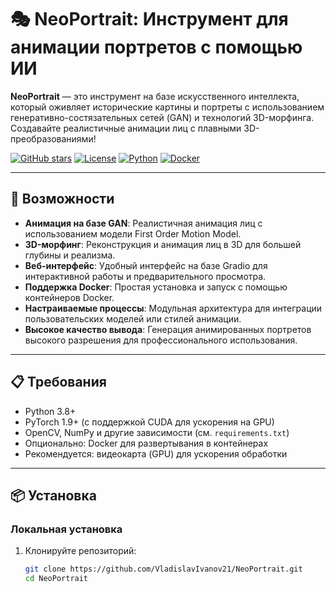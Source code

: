 # 🎭 NeoPortrait: Инструмент для анимации портретов с помощью ИИ

**NeoPortrait** — это инструмент на базе искусственного интеллекта, который оживляет исторические картины и портреты с использованием генеративно-состязательных сетей (GAN) и технологий 3D-морфинга. Создавайте реалистичные анимации лиц с плавными 3D-преобразованиями!

[![GitHub stars](https://img.shields.io/github/stars/VladislavIvanov21/NeoPortrait)](https://github.com/VladislavIvanov21/NeoPortrait/stargazers)
[![License](https://img.shields.io/badge/license-MIT-blue.svg)](LICENSE)
[![Python](https://img.shields.io/badge/python-3.8%2B-blue)](https://www.python.org)
[![Docker](https://img.shields.io/badge/docker-поддерживается-blue)](https://www.docker.com)

---

## 🚀 Возможности

- **Анимация на базе GAN**: Реалистичная анимация лиц с использованием модели First Order Motion Model.
- **3D-морфинг**: Реконструкция и анимация лиц в 3D для большей глубины и реализма.
- **Веб-интерфейс**: Удобный интерфейс на базе Gradio для интерактивной работы и предварительного просмотра.
- **Поддержка Docker**: Простая установка и запуск с помощью контейнеров Docker.
- **Настраиваемые процессы**: Модульная архитектура для интеграции пользовательских моделей или стилей анимации.
- **Высокое качество вывода**: Генерация анимированных портретов высокого разрешения для профессионального использования.

---

## 📋 Требования

- Python 3.8+
- PyTorch 1.9+ (с поддержкой CUDA для ускорения на GPU)
- OpenCV, NumPy и другие зависимости (см. `requirements.txt`)
- Опционально: Docker для развертывания в контейнерах
- Рекомендуется: видеокарта (GPU) для ускорения обработки

---

## 📦 Установка

### Локальная установка

1. Клонируйте репозиторий:
   ```bash
   git clone https://github.com/VladislavIvanov21/NeoPortrait.git
   cd NeoPortrait
